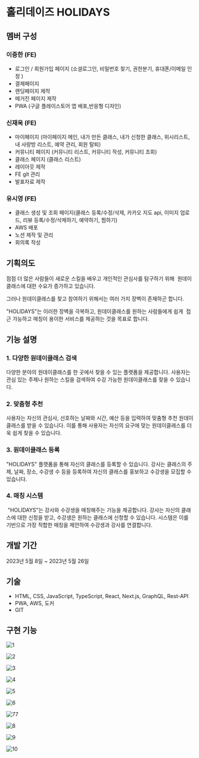 # 홀리데이즈 HOLIDAYS

## 멤버 구성
### 이중한 (FE)
- 로그인 / 회원가입 페이지 (소셜로그인, 비밀번호 찾기, 권한분기, 휴대폰/이메일 인정 )
- 결제페이지
- 랜딩페이지 제작
- 메거진 페이지 제작
- PWA (구글 플레이스토어 앱 배포,반응형 디자인)
### 신재욱 (FE)
- 마이페이지 (마이페이지 메인, 내가 만든 클래스, 내가 신청한 클래스, 위시리스트, 내 사랑방 리스트, 예약 관리, 회원 탈퇴)
- 커뮤니티 페이지 (커뮤니티 리스트, 커뮤니티 작성, 커뮤니티 조회)
- 클래스 페이지 (클래스 리스트)
- 레이아웃 제작
- FE git 관리
- 발표자료 제작
### 유시영 (FE)
- 클래스 생성 및 조회 페이지(클래스 등록/수정/삭제, 카카오 지도 api, 이미지 업로드, 리뷰 등록/수정/삭제하기, 예약하기, 찜하기)
- AWS 배포
- 노션 제작 및 관리
- 회의록 작성
## 기획의도
점점 더 많은 사람들이 새로운 스킬을 배우고 개인적인 관심사를 탐구하기 위해 
원데이클래스에 대한 수요가 증가하고 있습니다. 

그러나 원데이클래스를 찾고 참여하기 위해서는 여러 가지 장벽이 존재하곤 합니다. 

"HOLIDAYS"는 이러한 장벽을 극복하고, 원데이클래스를 원하는 사람들에게 쉽게 
접근 가능하고 매칭이 용이한 서비스를 제공하는 것을 목표로 합니다.

## 기능 설명

### 1. 다양한 원데이클래스 검색
 다양한 분야의 원데이클래스를 한 곳에서 찾을 수 있는 플랫폼을 제공합니다. 사용자는 관심 있는 주제나 원하는 스킬을 검색하여 수강 가능한 원데이클래스를 찾을 수 있습니다.

### 2. 맞춤형 추천
 사용자는 자신의 관심사, 선호하는 날짜와 시간, 예산 등을 입력하여 맞춤형 추천 원데이클래스를 받을 수 있습니다. 이를 통해 사용자는 자신의 요구에 맞는 원데이클래스를 더욱 쉽게 찾을 수 있습니다.

### 3. 원데이클래스 등록
 "HOLIDAYS" 플랫폼을 통해 자신의 클래스를 등록할 수 있습니다. 강사는 클래스의 주제, 날짜, 장소, 수강생 수 등을 등록하여 자신의 클래스를 홍보하고 수강생을 모집할 수 있습니다.

### 4. 매칭 시스템
 "HOLIDAYS"는 강사와 수강생을 매칭해주는 기능을 제공합니다. 강사는 자신의 클래스에 대한 신청을 받고, 수강생은 원하는 클래스에 신청할 수 있습니다. 시스템은 이를 기반으로 가장 적합한 매칭을 제안하여 수강생과 강사를 연결합니다.

## 개발 기간
2023년 5월 8일 ~ 2023년 5월 26일

## 기술
- HTML, CSS, JavaScript, TypeScript, React, Next.js, GraphQL, Rest-API
- PWA, AWS, 도커
- GIT

## 구현 기능

![1](https://github.com/code-bootcamp/holidays_client/assets/114569429/c775f6c9-7caa-43ef-98fb-e3bd49218621)

![2](https://github.com/code-bootcamp/holidays_client/assets/114569429/6508c1a4-f0d1-4d72-be04-ddd8bab3170b)

![3](https://github.com/code-bootcamp/holidays_client/assets/114569429/093be5f4-af48-41f6-a4ce-06217c6481d1)

![4](https://github.com/code-bootcamp/holidays_client/assets/114569429/41c07770-7ab5-4186-a5d3-fecf109c1989)

![5](https://github.com/code-bootcamp/holidays_client/assets/114569429/dc609f7e-fdd1-4bba-9106-340dd9b6e2b3)

![6](https://github.com/code-bootcamp/holidays_client/assets/114569429/bd5d40a4-94ab-4916-b765-7862a1465067)

![77](https://github.com/code-bootcamp/holidays_client/assets/114569429/eaeadde0-4343-423b-b3ea-5805dbf9e6a6)

![8](https://github.com/code-bootcamp/holidays_client/assets/114569429/60695f6f-16bc-4cb3-924e-da7824ed79d7)

![9](https://github.com/code-bootcamp/holidays_client/assets/114569429/2078d2ca-ec4b-4fa7-a371-a7bd8fd38ecb)

![10](https://github.com/code-bootcamp/holidays_client/assets/114569429/be0c3bab-e3e3-4b2b-a680-c1d796939b90)
